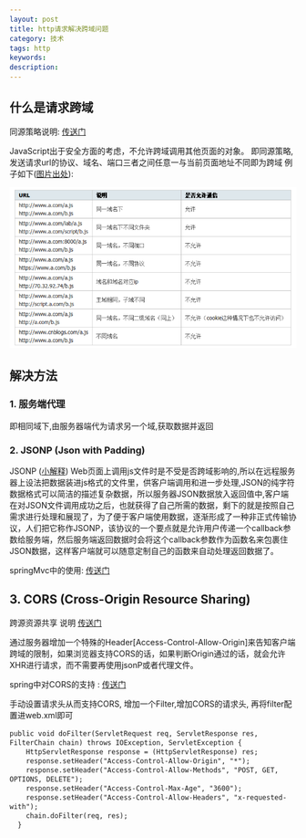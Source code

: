 ```yaml
---
layout: post
title: http请求解决跨域问题
category: 技术
tags: http
keywords:
description:
---
```


## 什么是请求跨域
同源策略说明: [传送门](http://www.w3.org/Security/wiki/Same_Origin_Policy)

JavaScript出于安全方面的考虑，不允许跨域调用其他页面的对象。
即同源策略, 发送请求url的协议、域名、端口三者之间任意一与当前页面地址不同即为跨域
例子如下([图片出处](http://www.cnblogs.com/rainman/archive/2011/02/20/1959325.html)):

![](/assets/picture/urlkuayu.png)

## 解决方法

### 1. 服务端代理

即相同域下,由服务器端代为请求另一个域,获取数据并返回



### 2. JSONP (Json with Padding)
JSONP ([小解释](http://kb.cnblogs.com/page/139725/))
Web页面上调用js文件时是不受是否跨域影响的,所以在远程服务器上设法把数据装进js格式的文件里，供客户端调用和进一步处理,JSON的纯字符数据格式可以简洁的描述复杂数据，所以服务器JSON数据放入返回值中,客户端在对JSON文件调用成功之后，也就获得了自己所需的数据，剩下的就是按照自己需求进行处理和展现了，为了便于客户端使用数据，逐渐形成了一种非正式传输协议，人们把它称作JSONP，该协议的一个要点就是允许用户传递一个callback参数给服务端，然后服务端返回数据时会将这个callback参数作为函数名来包裹住JSON数据，这样客户端就可以随意定制自己的函数来自动处理返回数据了。

springMvc中的使用:  [传送门](http://www.2cto.com/kf/201411/351856.html)



## 3. CORS (Cross-Origin Resource Sharing)
跨源资源共享 说明 [传送门](https://spring.io/understanding/CORS)

通过服务器增加一个特殊的Header[Access-Control-Allow-Origin]来告知客户端跨域的限制，如果浏览器支持CORS的话，如果判断Origin通过的话，就会允许XHR进行请求，而不需要再使用jsonP或者代理文件。

spring中对CORS的支持 : [传送门](https://spring.io/guides/gs/rest-service-cors/)

手动设置请求头从而支持CORS, 增加一个Filter,增加CORS的请求头, 再将filter配置进web.xml即可

    public void doFilter(ServletRequest req, ServletResponse res, FilterChain chain) throws IOException, ServletException {
        HttpServletResponse response = (HttpServletResponse) res;
        response.setHeader("Access-Control-Allow-Origin", "*");
        response.setHeader("Access-Control-Allow-Methods", "POST, GET, OPTIONS, DELETE");
        response.setHeader("Access-Control-Max-Age", "3600");
        response.setHeader("Access-Control-Allow-Headers", "x-requested-with");
        chain.doFilter(req, res);
      }
